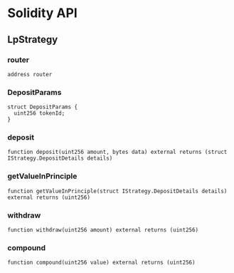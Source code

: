 # Solidity API

## LpStrategy

### router

```solidity
address router
```

### DepositParams

```solidity
struct DepositParams {
  uint256 tokenId;
}
```

### deposit

```solidity
function deposit(uint256 amount, bytes data) external returns (struct IStrategy.DepositDetails details)
```

### getValueInPrinciple

```solidity
function getValueInPrinciple(struct IStrategy.DepositDetails details) external returns (uint256)
```

### withdraw

```solidity
function withdraw(uint256 amount) external returns (uint256)
```

### compound

```solidity
function compound(uint256 value) external returns (uint256)
```

